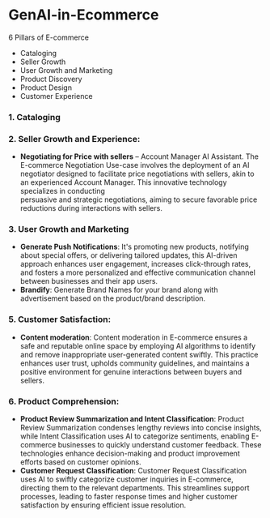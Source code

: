 # GenAI-in-Ecommerce

6 Pillars of E-commerce

- Cataloging
- Seller Growth
- User Growth and Marketing 
- Product Discovery 
- Product Design
- Customer Experience

### 1. **Cataloging**
### 2. **Seller Growth and Experience**:
  - **Negotiating for Price with sellers** – Account Manager AI Assistant.
  The E-commerce Negotiation Use-case involves the deployment of an AI negotiator designed to facilitate price negotiations with sellers, akin to an experienced Account Manager. This innovative technology specializes in conducting   
  persuasive and strategic negotiations, aiming to secure favorable price reductions during interactions with sellers.

### 3. **User Growth and Marketing**
  - **Generate Push Notifications**: It's promoting new products, notifying about special offers, or delivering tailored updates, this AI-driven approach enhances user engagement, increases click-through rates, and fosters a more   personalized and effective communication channel between businesses and their app users.
  - **Brandify**: Generate Brand Names for your brand along with advertisement based on the product/brand description.

### 5. **Customer Satisfaction**:
- **Content moderation**: Content moderation in E-commerce ensures a safe and reputable online space by employing AI algorithms to identify and remove inappropriate user-generated content swiftly. This practice enhances user trust, upholds community guidelines, and maintains a positive environment for genuine interactions between buyers and sellers.

### 6. **Product Comprehension**: 
- **Product Review Summarization and Intent Classification**: Product Review Summarization condenses lengthy reviews into concise insights, while Intent Classification uses AI to categorize sentiments, enabling E-commerce businesses to quickly understand customer feedback. These technologies enhance decision-making and product improvement efforts based on customer opinions.
- **Customer Request Classification**: Customer Request Classification uses AI to swiftly categorize customer inquiries in E-commerce, directing them to the relevant departments. This streamlines support processes, leading to faster response times and higher customer satisfaction by ensuring efficient issue resolution.




